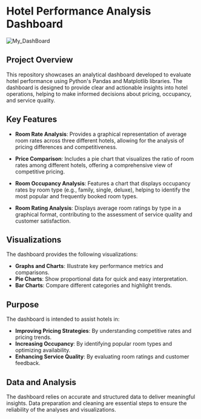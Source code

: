 # Hotel Performance Analysis Dashboard
![My_DashBoard](https://github.com/user-attachments/assets/1a456025-4b8a-4fa9-a2e1-6205c6adb21f)


## Project Overview

This repository showcases an analytical dashboard developed to evaluate hotel performance using Python's Pandas and Matplotlib libraries. The dashboard is designed to provide clear and actionable insights into hotel operations, helping to make informed decisions about pricing, occupancy, and service quality.

## Key Features

- **Room Rate Analysis**: Provides a graphical representation of average room rates across three different hotels, allowing for the analysis of pricing differences and competitiveness.

- **Price Comparison**: Includes a pie chart that visualizes the ratio of room rates among different hotels, offering a comprehensive view of competitive pricing.

- **Room Occupancy Analysis**: Features a chart that displays occupancy rates by room type (e.g., family, single, deluxe), helping to identify the most popular and frequently booked room types.

- **Room Rating Analysis**: Displays average room ratings by type in a graphical format, contributing to the assessment of service quality and customer satisfaction.

## Visualizations

The dashboard provides the following visualizations:
- **Graphs and Charts**: Illustrate key performance metrics and comparisons.
- **Pie Charts**: Show proportional data for quick and easy interpretation.
- **Bar Charts**: Compare different categories and highlight trends.

## Purpose

The dashboard is intended to assist hotels in:
- **Improving Pricing Strategies**: By understanding competitive rates and pricing trends.
- **Increasing Occupancy**: By identifying popular room types and optimizing availability.
- **Enhancing Service Quality**: By evaluating room ratings and customer feedback.

## Data and Analysis

The dashboard relies on accurate and structured data to deliver meaningful insights. Data preparation and cleaning are essential steps to ensure the reliability of the analyses and visualizations.

